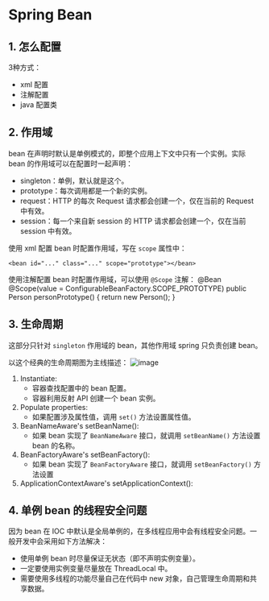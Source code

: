 # Spring Bean
## 1. 怎么配置
3种方式：
* xml 配置
* 注解配置
* java 配置类

## 2. 作用域
bean 在声明时默认是单例模式的，即整个应用上下文中只有一个实例。实际 bean 的作用域可以在配置时一起声明：
* singleton：单例，默认就是这个。
* prototype：每次调用都是一个新的实例。
* request：HTTP 的每次 Request 请求都会创建一个，仅在当前的 Request 中有效。
* session：每一个来自新 session 的 HTTP 请求都会创建一个，仅在当前 session 中有效。

使用 xml 配置 bean 时配置作用域，写在 `scope` 属性中：
```
<bean id="..." class="..." scope="prototype"></bean>
```

使用注解配置 bean 时配置作用域，可以使用 `@Scope` 注解：
@Bean
@Scope(value = ConfigurableBeanFactory.SCOPE_PROTOTYPE)
public Person personPrototype() {
    return new Person();
}


## 3. 生命周期
这部分只针对 `singleton` 作用域的 bean，其他作用域 spring 只负责创建 bean。

以这个经典的生命周期图为主线描述：
![image](https://user-images.githubusercontent.com/19852729/143600298-4d3491aa-8641-4a44-8bf6-9be4fbc9215a.png)

1. Instantiate:
   * 容器查找配置中的 bean 配置。
   * 容器利用反射 API 创建一个 bean 实例。
2. Populate properties:
   * 如果配置涉及属性值，调用 `set()` 方法设置属性值。
3. BeanNameAware's setBeanName():
   * 如果 bean 实现了 `BeanNameAware` 接口，就调用 `setBeanName()` 方法设置 bean 的名称。
4. BeanFactoryAware's setBeanFactory():
   * 如果 bean 实现了 `BeanFactoryAware` 接口，就调用 `setBeanFactory()` 方法设置
5. ApplicationContextAware's setApplicationContext():



## 4. 单例 bean 的线程安全问题
因为 bean 在 IOC 中默认是全局单例的，在多线程应用中会有线程安全问题。一般开发中会采用如下方法解决：
* 使用单例 bean 时尽量保证无状态（即不声明实例变量）。
* 一定要使用实例变量尽量放在 ThreadLocal 中。
* 需要使用多线程的功能尽量自己在代码中 new 对象，自己管理生命周期和共享数据。
